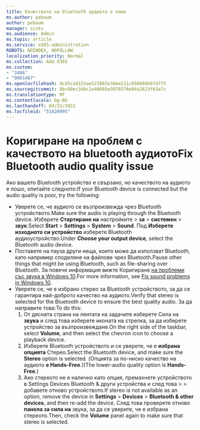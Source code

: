 ```yaml
---
title: Качеството на bluetooth аудиото е лошо
ms.author: pebaum
author: pebaum
manager: scotv
ms.audience: Admin
ms.topic: article
ms.service: o365-administration
ROBOTS: NOINDEX, NOFOLLOW
localization_priority: Normal
ms.collection: Adm_O365
ms.custom:
- "3486"
- "9001467"
ms.openlocfilehash: dcd5cad153ae521065e3dee211c850b0db6fd7f5
ms.sourcegitcommit: 8bc60ec34bc1e40685e3976576e04a2623f63a7c
ms.translationtype: MT
ms.contentlocale: bg-BG
ms.lasthandoff: 04/15/2021
ms.locfileid: "51820095"
---
```

# <a name="fix-bluetooth-audio-quality-issue"></a><span data-ttu-id="435ff-102">Коригиране на проблем с качеството на bluetooth аудиото</span><span class="sxs-lookup"><span data-stu-id="435ff-102">Fix Bluetooth audio quality issue</span></span>

<span data-ttu-id="435ff-103">Ако вашето Bluetooth устройство е свързано, но качеството на аудиото е лошо, опитайте следното:</span><span class="sxs-lookup"><span data-stu-id="435ff-103">If your Bluetooth device is connected but the audio quality is poor, try the following:</span></span>

- <span data-ttu-id="435ff-104">Уверете се, че аудиото се възпроизвежда чрез Bluetooth устройството.</span><span class="sxs-lookup"><span data-stu-id="435ff-104">Make sure the audio is playing through the Bluetooth device.</span></span> <span data-ttu-id="435ff-105">Изберете **Стартиране на** настройките  >  **за**  >  **системен**  >  **звук**.</span><span class="sxs-lookup"><span data-stu-id="435ff-105">Select **Start** > **Settings** > **System** > **Sound**.</span></span> <span data-ttu-id="435ff-106">Под **Изберете изходното си устройство** изберете Bluetooth аудиоустройство.</span><span class="sxs-lookup"><span data-stu-id="435ff-106">Under **Choose your output device**, select the Bluetooth audio device.</span></span>
- <span data-ttu-id="435ff-107">Поставете на пауза други неща, които може да използват Bluetooth, като например споделяне на файлове чрез Bluetooth.</span><span class="sxs-lookup"><span data-stu-id="435ff-107">Pause other things that might be using Bluetooth, such as file-sharing over Bluetooth.</span></span> <span data-ttu-id="435ff-108">За повече информация вижте Коригиране [на проблеми със звука в Windows 10](https://support.microsoft.com/help/4520288/windows-10-fix-sound-problems).</span><span class="sxs-lookup"><span data-stu-id="435ff-108">For more information, see [Fix sound problems in Windows 10](https://support.microsoft.com/help/4520288/windows-10-fix-sound-problems).</span></span>
- <span data-ttu-id="435ff-109">Уверете се, че е избрано стерео за Bluetooth устройството, за да се гарантира най-доброто качество на аудиото.</span><span class="sxs-lookup"><span data-stu-id="435ff-109">Verify that stereo is selected for the Bluetooth device to ensure the best quality audio.</span></span> <span data-ttu-id="435ff-110">За да направите това:</span><span class="sxs-lookup"><span data-stu-id="435ff-110">To do this:</span></span> 
    1. <span data-ttu-id="435ff-111">От дясната страна на лентата на задачите изберете Сила на **звука** и след това изберете иконата на стрелка, за да изберете устройство за възпроизвеждане.</span><span class="sxs-lookup"><span data-stu-id="435ff-111">On the right side of the taskbar, select **Volume**, and then select the chevron icon to choose a playback device.</span></span>
    2. <span data-ttu-id="435ff-112">Изберете Bluetooth устройството и се уверете, че е **избрана опцията** Стерео.</span><span class="sxs-lookup"><span data-stu-id="435ff-112">Select the Bluetooth device, and make sure the **Stereo** option is selected.</span></span> <span data-ttu-id="435ff-113">(Опцията за по-ниско качество на аудиото **е Hands-Free**.)</span><span class="sxs-lookup"><span data-stu-id="435ff-113">(The lower-audio quality option is **Hands-Free**.)</span></span>
    3. <span data-ttu-id="435ff-114">Ако стереото не е налично като опция, премахнете устройството в Settings Devices Bluetooth & други устройства и след това  >    >  добавете отново устройството.</span><span class="sxs-lookup"><span data-stu-id="435ff-114">If stereo is not available as an option, remove the device in **Settings** > **Devices** > **Bluetooth & other devices**, and then re-add the device.</span></span> <span data-ttu-id="435ff-115">След това проверете отново **панела за сила на** звука, за да се уверите, че е избрана стереото.</span><span class="sxs-lookup"><span data-stu-id="435ff-115">Then, check the **Volume** panel again to make sure that stereo is selected.</span></span>

